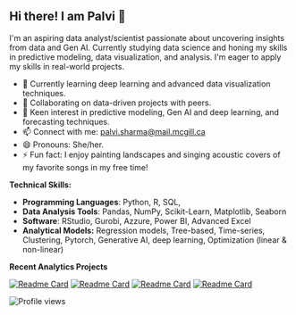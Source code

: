 ## Hi there! I am Palvi 👋
I'm an aspiring data analyst/scientist passionate about uncovering insights from data and Gen AI. Currently studying data science and honing my skills in predictive modeling, data visualization, and analysis. I'm eager to apply my skills in real-world projects.

- 🌱 Currently learning deep learning and advanced data visualization techniques.
- 🔭 Collaborating on data-driven projects with peers.
- 💬 Keen interest in predictive modeling, Gen AI and deep learning, and forecasting techniques.
- 📫 Connect with me: palvi.sharma@mail.mcgill.ca
- 😄 Pronouns: She/her.
- ⚡ Fun fact: I enjoy painting landscapes and singing acoustic covers of my favorite songs in my free time!

**Technical Skills:**
- **Programming Languages**: Python, R, SQL,
- **Data Analysis Tools**: Pandas, NumPy, Scikit-Learn, Matplotlib, Seaborn
- **Software**: RStudio, Gurobi, Azzure, Power BI, Advanced Excel
- **Analytical Models:** Regression models, Tree-based, Time-series, Clustering, Pytorch, Generative AI, deep learning, Optimization (linear & non-linear)

**Recent Analytics Projects**

[![Readme Card](https://github-readme-stats.vercel.app/api/pin/?username=Palvi-Sharma&repo=DeepSeek-AI-Sentiment-Analysis&theme=transparent)](https://github.com/Palvi-Sharma/DeepSeek-AI-Sentiment-Analysis) [![Readme Card](https://github-readme-stats.vercel.app/api/pin/?username=Palvi-Sharma&repo=Energy-Consumption-Forecasting&theme=transparent)](https://github.com/Palvi-Sharma/Energy-Consumption-Forecasting)
[![Readme Card](https://github-readme-stats.vercel.app/api/pin/?username=Palvi-Sharma&repo=Drug-review-sentiment-analysis&theme=transparent)](https://github.com/Palvi-Sharma/Drug-review-sentiment-analysis) [![Readme Card](https://github-readme-stats.vercel.app/api/pin/?username=Palvi-Sharma&repo=Automobile-Price-Prediction&theme=default)](https://github.com/Palvi-Sharma/Automobile-Price-Prediction)

![Profile views](https://komarev.com/ghpvc/?username=Palvi-Sharma)
